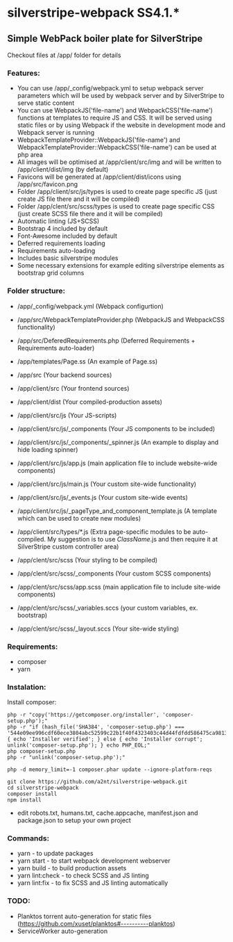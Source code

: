 # silverstripe-webpack SS4.1.*

## Simple WebPack boiler plate for SilverStripe

Checkout files at /app/ folder for details

### Features:
+ You can use /app/_config/webpack.yml to setup webpack server parameters which will be used by webpack server and by SilverStripe to serve static content
+ You can use WebpackJS('file-name') and WebpackCSS('file-name') functions at templates to require JS and CSS. It will be served using static files or by using Webpack if the website in development mode and Webpack server is running
+ WebpackTemplateProvider::WebpackJS('file-name') and WebpackTemplateProvider::WebpackCSS('file-name') can be used at php area
+ All images will be optimised at /app/client/src/img and will be written to /app/client/dist/img (by default)
+ Favicons will be generated at /app/client/dist/icons using /app/src/favicon.png
+ Folder /app/client/src/js/types is used to create page specific JS (just create JS file there and it will be compiled)
+ Folder /app/clent/src/scss/types is used to create page specific CSS (just create SCSS file there and it will be compiled)
+ Automatic linting (JS+SCSS)
+ Bootstrap 4 included by default
+ Font-Awesome included by default
+ Deferred requirements loading
+ Requirements auto-loading
+ Includes basic silverstripe modules
+ Some necessary extensions for example editing silverstripe elements as bootstrap grid columns

### Folder structure:

+ /app/_config/webpack.yml (Webpack configurtion)
+ /app/src/WebpackTemplateProvider.php (WebpackJS and WebpackCSS functionality)
+ /app/src/DeferedRequirements.php (Deferred Requirements + Requirements auto-loader)
+ /app/templates/Page.ss (An example of Page.ss)
+ /app/src (Your backend sources)
+ /app/client/src (Your frontend sources)
+ /app/client/dist (Your compiled-production assets)



+ /app/client/src/js (Your JS-scripts)
+ /app/client/src/js/_components (Your JS components to be included)
+ /app/client/src/js/_components/_spinner.js (An example to display and hide loading spinner)
+ /app/client/src/js/app.js (main application file to include website-wide components)
+ /app/client/src/js/main.js (Your custom site-wide functionality)
+ /app/client/src/js/_events.js (Your custom site-wide events)
+ /app/client/src/js/_pageType_and_component_template.js (A template which can be used to create new modules)
+ /app/client/src/types/*.js (Extra page-specific modules to be auto-compiled. My suggestion is to use *ClassName*.js and then require it at SilverStripe custom controller area)



+ /app/clent/src/scss (Your styling to be compiled)
+ /app/clent/src/scss/_components (Your custom SCSS components)
+ /app/clent/src/scss/app.scss (main application file to include site-wide components)
+ /app/clent/src/scss/_variables.sccs (your custom variables, ex. bootstrap)
+ /app/clent/src/scss/_layout.sccs (Your site-wide styling)


### Requirements:

+ composer
+ yarn

### Instalation:

Install composer:
```
php -r "copy('https://getcomposer.org/installer', 'composer-setup.php');"
php -r "if (hash_file('SHA384', 'composer-setup.php') === '544e09ee996cdf60ece3804abc52599c22b1f40f4323403c44d44fdfdd586475ca9813a858088ffbc1f233e9b180f061') { echo 'Installer verified'; } else { echo 'Installer corrupt'; unlink('composer-setup.php'); } echo PHP_EOL;"
php composer-setup.php
php -r "unlink('composer-setup.php');"

php -d memory_limit=-1 composer.phar update --ignore-platform-reqs
```

```
git clone https://github.com/a2nt/silverstripe-webpack.git
cd silverstripe-webpack
composer install
npm install
```

+ edit robots.txt, humans.txt, cache.appcache, manifest.json and package.json to setup your own project

### Commands:

+ yarn - to update packages
+ yarn start - to start webpack development webserver
+ yarn build - to build production assets
+ yarn lint:check - to check SCSS and JS linting
+ yarn lint:fix - to fix SCSS and JS linting automatically

### TODO:

+ Planktos torrent auto-generation for static files (https://github.com/xuset/planktos#----------planktos)
+ ServiceWorker auto-generation
